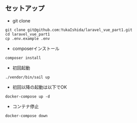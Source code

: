## セットアップ

- git clone
```
git clone git@github.com:YukaIshida/laravel_vue_part1.git
cd laravel_vue_part1
cp .env.example .env
```

- composerインストール
```
composer install
```

- 初回起動
```
./vendor/bin/sail up
```

- 初回以降の起動は以下でOK
```
docker-compose up -d
```

- コンテナ停止
```
docker-compose down
```